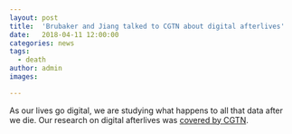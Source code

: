 ```yaml
---
layout: post
title:  'Brubaker and Jiang talked to CGTN about digital afterlives'
date:   2018-04-11 12:00:00
categories: news
tags:
  - death
author: admin
images:

---
```

As our lives go digital, we are studying what happens to all that data after we die. Our research on digital afterlives was [covered by CGTN](https://news.cgtn.com/news/7a556a4e7a454464776c6d636a4e6e62684a4856/share_p.html).
